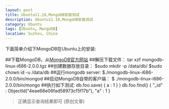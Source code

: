 ```yaml
---
layout: post
title: Ubuntu11.10,MongoDB安装测试
description: Ubuntu11.10,MongoDB安装测试
category: Ubuntu
tags: [Ubuntu, MongoDB]
location: Suzhou, China
---
```

下面简单介绍下MongoDB在Ubuntu上的安装:

##下载MongoDB，从[MongoDB官方网站][1]
##解压下载文件：
     tar xzf mongodb-linux-i686-2.0.0.tgz
##创建数据存放目录：
     $sudo mkdir -p /data/db/
     $sudo chown id -u /data/db
##运行mongodb server:
     $./mongodb-linux-i686-2.0.0/bin/mongod
##启动MongoDB自带的客户端：
     $ ./mongodb-linux-i686-2.0.0/bin/mongo
##执行如下测试:
     db.foo.save( { a : 1 } )
     db.foo.find()
     { "_id" : ObjectId("4eae68e06fad58973cf5f17b"), "a" : 1 }

>正确显示查询结果即可  (原创文章)

  [1]: http://www.mongodb.org "MongoDB"
